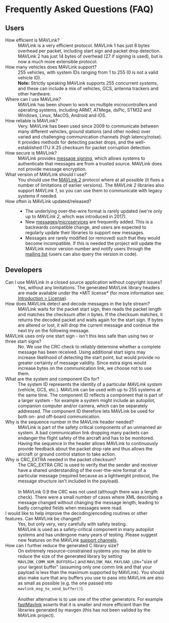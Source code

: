 # Frequently Asked Questions (FAQ)

## Users

<dl>
  <dt>How efficient is MAVLink?</dt>
  <dd>MAVLink is a very efficient protocol. MAVLink 1 has just 8 bytes overhead per packet, including start sign and packet drop detection. MAVLink 2 has just 14 bytes of overhead (27 if signing is used), but is now a much more extensible protocol.</dd>

  <dt>How many vehicles does MAVLink support?</dt>
  <dd>255 vehicles, with system IDs ranging from 1 to 255 (0 is not a valid vehicle ID).
    <br><b>Note:</b> Strictly speaking MAVLink supports 255 concurrent <em>systems</em>, and these can include a mix of vehicles, GCS, antenna trackers and other hardware.</dd>

  <dt>Where can I use MAVLink?</dt>
  <dd>MAVLink has been shown to work on multiple microcontrollers and operating systems, including ARM7, ATMega, dsPic, STM32 and Windows, Linux, MacOS, Android and iOS.</dd>

  <dt>How reliable is MAVLink?</dt>
  <dd>Very. MAVLink has been used since 2009 to communicate between many different vehicles, ground stations (and other nodes) over varied and challenging communication channels (high latency/noise). It provides methods for detecting packet drops, and the well-established ITU X.25 checksum for packet corruption detection.</dd>
  
  <dt>How secure is MAVLink?</dt>
  <dd>MAVLink provides <a href="../guide/message_signing.md">message signing</a>, which allows systems to authenticate that messages are from a trusted source. MAVLink does not provide message encryption.  
  </dd>
  
  <dt>What version of MAVLink should I use?</dt>
  <dd>You should use the <a href="../guide/mavlink_2.md">MAVLink 2</a> protocol where at all possible (it fixes a number of limitations of earlier versions). 
  The <em>MAVLink 2</em> libraries also support <em>MAVLink 1</em>, so you can use them to communicate with legacy systems if needed. 
  </dd>
  
 <dt>How often is MAVLink updated/released?</dt>
  <dd>


  <ul>
    <li>The underlying over-the-wire format is rarely updated (we're only up to <em>MAVLink 2</em>, which was introduced in 2017).
    </li>
    <li>New <a href="../messages/common.md">messages</a>/<a href="../services/README.md">microservices</a> are frequently added. This is a backwards compatible change, and users are expected to regularly update their libraries to support new messages.</li>
    <li>Messages are rarely modified (or removed) such that they would become incompatible. If this is needed the project will update the MAVLink minor version number and notify users through the <a href="https://groups.google.com/forum/#!forum/mavlink">mailing list</a> (users can also query the version in code).</li>
  </ul>
  </dd>
  
</dl>


## Developers

<dl>
  <dt>Can I use MAVLink in a closed source application without copyright issues?</dt>
  <dd>Yes, without any limitations. The generated MAVLink library headers are made available under the *MIT license* (for more information see: <a href="../README.md#license">Introduction > License</a>).
  </dd>

  <dt>How does MAVLink detect and decode messages in the byte stream?</dt>
  <dd>MAVLink waits for the packet start sign, then reads the packet length and matches the checksum after n bytes. If the checksum matches, it returns the decoded packet and waits again for the start sign. If bytes are altered or lost, it will drop the current message and continue the next try on the following message.</dd>

  <dt>MAVLink uses only one start sign - isn't this less safe than using two or three start signs?</dt>
  <dd>No. We use the CRC check to reliably determine whether a complete message has been received. Using additional start signs may increase likelihood of detecting the start point, but would provide no greater certainty of message validity. Since extra signs would increase bytes on the communication link, we choose not to use them.</dd>

  <dt>What are the system and component IDs for?</dt>
  <dd>The system ID represents the identity of a particular <em>MAVLink system</em> (vehicle, GCS, etc.). MAVLink can be used with up to 255 systems at the same time. The component ID reflects a component that is part of a larger system - for example a system might include an autopilot, companion computer and/or camera, which can be separately addressed. The component ID therefore lets MAVLink be used for both on- and off-board communication.</dd>

  <dt>Why is the sequence number in the MAVLink header needed?</dt>
  <dd>MAVLink is part of the safety critical components of an unmanned air system. A bad communication link dropping many packets can endanger the flight safety of the aircraft and has to be monitored. Having the sequence in the header allows MAVLink to continuously provide feedback about the packet drop rate and thus allows the aircraft or ground control station to take action.</dd>
  
  <dt>Why is CRC_EXTRA needed in the packet checksum?</dt>
  <dd>The CRC_EXTRA CRC is used to verify that the sender and receiver have a shared understanding of the over-the-wire format of a particular message 
  (required because as a lightweight protocol, the message structure isn't included in the payload).
  <br><br>
  In MAVLink 0.9 the CRC was not used (although there was a length check). 
  There were a small number of cases where XML describing a message changed without changing the message length, 
  leading to badly corrupted fields when messages were read.</dd>

  <dt>I would like to help improve the decoding/encoding routines or other features. Can MAVLink be changed?</dt>
  <dd>Yes, but only very, very carefully with safety testing. 
  <br>MAVLink is used as a safety-critical component in many autopilot systems and has undergone many years of testing. Please suggest new features on the MAVLink <a href="../README.md#support">support channels</a>.</dd>

  <dt>How can I further reduce the generated C library size?</dt>
  <dd>On extremely resource-constrained systems you may be able to reduce the size of the generated library by setting <code>MAVLINK_COMM_NUM_BUFFERS=1</code> and <code>MAVLINK_MAX_PAYLOAD_LEN</code>="size of your largest buffer" (assuming only one comm link and that your payload is less than the maximum supported by MAVLink).
  You should also make sure that any buffers you use to pass into MAVLink are also as small as possible (e.g. the one passed into <code>mavlink_msg_to_send_buffer()</code>).
  <br><br>Another alternative is to use one of the other generators. For example <a href="https://github.com/olliw42/fastmavlink">fastMavlink</a> asserts that it is smaller and more efficient than the libraries generated by mavgen (this has not been valided by the MAVLink project).</dd>

</dl>



